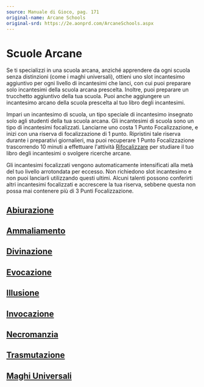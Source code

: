 ```yaml
---
source: Manuale di Gioco, pag. 171
original-name: Arcane Schools
original-srd: https://2e.aonprd.com/ArcaneSchools.aspx
---
```


# Scuole Arcane

Se ti specializzi in una scuola arcana, anziché apprendere da ogni scuola senza
distinzioni (come i maghi universali), ottieni uno slot incantesimo aggiuntivo
per ogni livello di incantesimi che lanci, con cui puoi preparare solo
incantesimi della scuola arcana prescelta. Inoltre, puoi preparare un trucchetto
aggiuntivo della tua scuola. Puoi anche aggiungere un incantesimo arcano della
scuola prescelta al tuo libro degli incantesimi.

Impari un incantesimo di scuola, un tipo speciale di incantesimo insegnato solo
agli studenti della tua scuola arcana. Gli incantesimi di scuola sono un tipo di
incantesimi focalizzati. Lanciarne uno costa 1 Punto Focalizzazione, e inizi con
una riserva di focalizzazione di 1 punto. Ripristini tale riserva durante i
preparativi giornalieri, ma puoi recuperare 1 Punto Focalizzazione trascorrendo
10 minuti a effettuare l'attività [Rifocalizzare](/azioni/rifocalizzare) per
studiare il tuo libro degli incantesimi o svolgere ricerche arcane.

Gli incantesimi focalizzati vengono automaticamente intensificati alla metà del
tuo livello arrotondata per eccesso. Non richiedono slot incantesimo e non puoi
lanciarli utilizzando questi ultimi. Alcuni talenti possono conferirti altri
incantesimi focalizzati e accrescere la tua riserva, sebbene questa non possa
mai contenere più di 3 Punti Focalizzazione.

## [Abiurazione](/classi/mago/scuole-arcane/abiurazione)

## [Ammaliamento](/classi/mago/scuole-arcane/ammaliamento)

## [Divinazione](/classi/mago/scuole-arcane/divinazione)

## [Evocazione](/classi/mago/scuole-arcane/evocazione)

## [Illusione](/classi/mago/scuole-arcane/illusione)

## [Invocazione](/classi/mago/scuole-arcane/invocazione)

## [Necromanzia](/classi/mago/scuole-arcane/necromanzia)

## [Trasmutazione](/classi/mago/scuole-arcane/trasmutazione)

## [Maghi Universali](/classi/mago/scuole-arcane/universale)
